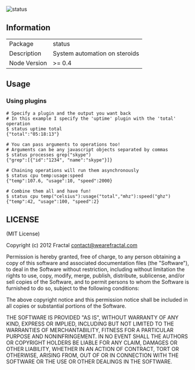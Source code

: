 ![status](https://secure.travis-ci.org/wearefractal/status.png?branch=master)

## Information

<table>
<tr>
<td>Package</td><td>status</td>
</tr>
<tr>
<td>Description</td>
<td>System automation on steroids</td>
</tr>
<tr>
<td>Node Version</td>
<td>>= 0.4</td>
</tr>
</table>

## Usage

### Using plugins

```
# Specify a plugin and the output you want back
# In this example I specify the 'uptime' plugin with the 'total' operation
$ status uptime total
{"total":"05:18:13"}

# You can pass arguments to operations too!
# Arguments can be any javascript objects separated by commas
$ status processes grep("skype")
{"grep":[{"id":"1234", "name":"skype"}]}

# Chaining operations will run them asynchronously
$ status cpu temp:usage:speed
{"temp":107.6, "usage":10, "speed":2000}

# Combine them all and have fun!
$ status cpu temp("celsius"):usage("total","mhz"):speed("ghz")
{"temp":42, "usage":100, "speed":2}
```

## LICENSE

(MIT License)

Copyright (c) 2012 Fractal <contact@wearefractal.com>

Permission is hereby granted, free of charge, to any person obtaining
a copy of this software and associated documentation files (the
"Software"), to deal in the Software without restriction, including
without limitation the rights to use, copy, modify, merge, publish,
distribute, sublicense, and/or sell copies of the Software, and to
permit persons to whom the Software is furnished to do so, subject to
the following conditions:

The above copyright notice and this permission notice shall be
included in all copies or substantial portions of the Software.

THE SOFTWARE IS PROVIDED "AS IS", WITHOUT WARRANTY OF ANY KIND,
EXPRESS OR IMPLIED, INCLUDING BUT NOT LIMITED TO THE WARRANTIES OF
MERCHANTABILITY, FITNESS FOR A PARTICULAR PURPOSE AND
NONINFRINGEMENT. IN NO EVENT SHALL THE AUTHORS OR COPYRIGHT HOLDERS BE
LIABLE FOR ANY CLAIM, DAMAGES OR OTHER LIABILITY, WHETHER IN AN ACTION
OF CONTRACT, TORT OR OTHERWISE, ARISING FROM, OUT OF OR IN CONNECTION
WITH THE SOFTWARE OR THE USE OR OTHER DEALINGS IN THE SOFTWARE.
